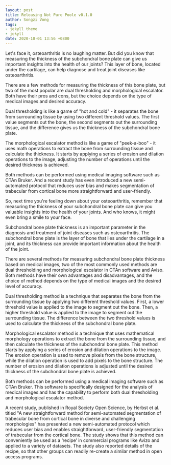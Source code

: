 ```yaml
---
layout: post
title: Releasing Not Pure Poole v0.1.0
author: Songzi Vong
tags:
- jekyll theme
- jekyll
date: 2020-10-01 13:56 +0800
---
```

Let's face it, osteoarthritis is no laughing matter. But did you know that measuring the thickness of the subchondral bone plate can give us important insights into the health of our joints? This layer of bone, located under the cartilage, can help diagnose and treat joint diseases like osteoarthritis. 
 
There are a few methods for measuring the thickness of this bone plate, but two of the most popular are dual thresholding and morphological escalator. Both have their pros and cons, but the choice depends on the type of medical images and desired accuracy. 
 
Dual thresholding is like a game of "hot and cold" - it separates the bone from surrounding tissue by using two different threshold values. The first value segments out the bone, the second segments out the surrounding tissue, and the difference gives us the thickness of the subchondral bone plate. 
 
The morphological escalator method is like a game of "peek-a-boo" - it uses math operations to extract the bone from surrounding tissue and calculate the thickness. It starts by applying a series of erosion and dilation operations to the image, adjusting the number of operations until the desired thickness is achieved. 
 
Both methods can be performed using medical imaging software such as CTAn Bruker. And a recent study has even introduced a new semi-automated protocol that reduces user bias and makes segmentation of trabecular from cortical bone more straightforward and user-friendly. 
 
So, next time you're feeling down about your osteoarthritis, remember that measuring the thickness of your subchondral bone plate can give you valuable insights into the health of your joints. And who knows, it might even bring a smile to your face.



















Subchondral bone plate thickness is an important parameter in the diagnosis and treatment of joint diseases such as osteoarthritis. The subchondral bone plate is the layer of bone that lies under the cartilage in a joint, and its thickness can provide important information about the health of the joint.

There are several methods for measuring subchondral bone plate thickness based on medical images, two of the most commonly used methods are dual thresholding and morphological escalator in CTAn software and Aviso. Both methods have their own advantages and disadvantages, and the choice of method depends on the type of medical images and the desired level of accuracy. 

Dual thresholding method is a technique that separates the bone from the surrounding tissue by applying two different threshold values. First, a lower threshold value is applied to the image to segment out the bone. Then, a higher threshold value is applied to the image to segment out the surrounding tissue. The difference between the two threshold values is used to calculate the thickness of the subchondral bone plate.

Morphological escalator method is a technique that uses mathematical morphology operations to extract the bone from the surrounding tissue, and then calculate the thickness of the subchondral bone plate. This method starts by applying a series of erosion and dilation operations to the image. The erosion operation is used to remove pixels from the bone structure, while the dilation operation is used to add pixels to the bone structure. The number of erosion and dilation operations is adjusted until the desired thickness of the subchondral bone plate is achieved. 

Both methods can be performed using a medical imaging software such as CTAn Bruker. This software is specifically designed for the analysis of medical images and has the capability to perform both dual thresholding and morphological escalator method.

A recent study, published in Royal Society Open Science, by Herbst et al. titled "A new straightforward method for semi-automated segmentation of trabecular bone from cortical bone in diverse and challenging morphologies" has presented a new semi-automated protocol which reduces user bias and enables straightforward, user-friendly segmentation of trabecular from the cortical bone. The study shows that this method can conveniently be used as a ‘recipe’ in commercial programs like Avizo and applied to a variety of datasets. The study also reported details of the recipe, so that other groups can readily re-create a similar method in open access programs. 
